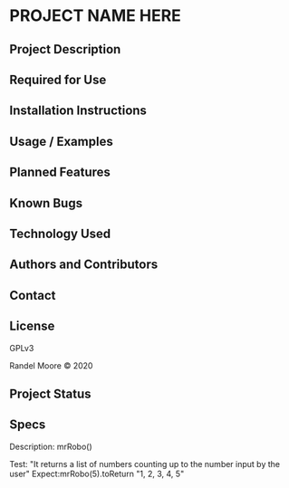# **PROJECT NAME HERE**

## **Project Description**

## **Required for Use**

## **Installation Instructions**

## **Usage / Examples**

## **Planned Features**

## **Known Bugs**

## **Technology Used**

## **Authors and Contributors**

## **Contact**

## **License**

GPLv3

Randel Moore © 2020

## **Project Status**

## **Specs**

Description: mrRobo()

Test: "It returns a list of numbers counting up to the number input by the user"
Expect:mrRobo(5).toReturn "1, 2, 3, 4, 5"
